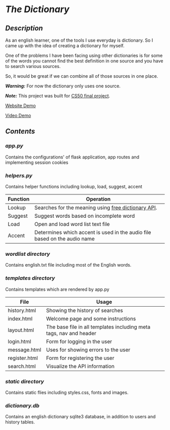 # __*The Dictionary*__

## *Description*

As an english learner, one of the tools I use everyday is dictionary. So I came up with the idea of creating a dictionary for myself.

One of the problems I have been facing using other dictionaries is for some of the words you cannot find the best definition in one source and you have to search various sources.

So, it would be great if we can combine all of those sources in one place.

__*Warning:*__ For now the dictionary only uses one source.

__*Note:*__ This project was built for [CS50 final project](https://cs50.harvard.edu/x/).

[Website Demo](https://dictionarybeta.herokuapp.com)

[Video Demo](https://youtube.com)

## *Contents*

### *app.py*

Contains the configurations' of flask application, app routes and implementing session cookies

### *helpers.py*

Contains helper functions including lookup, load, suggest, accent

| Function | Operation |
| -------  | --------- |
| Lookup   | Searches for the meaning using [free dictionary API](https://github.com/meetDeveloper/freeDictionaryAPI). |
| Suggest  | Suggest words based on incomplete word |
| Load  | Open and load word list text file
| Accent  | Determines which accent is used in the audio file based on the audio name |

### *wordlist directory*
  
  Contains english.txt file including most of the English words.

### *templates directory*
  
  Contains templates which are rendered by app.py

| File | Usage |
| ---- | ----- |
| history.html | Showing the history of searches |
| index.html | Welcome page and some instructions |
| layout.html | The base file in all templates including meta tags, nav and header |
| login.html | Form for logging in the user |
| message.html | Uses for showing errors to the user |
| register.html | Form for registering the user |
| search.html | Visualize the API information |

### *static directory*

  Contains static flies including styles.css, fonts and images.

### *dictionary.db*

  Contains an english dictionary sqlite3 database, in addition to users and history tables.
